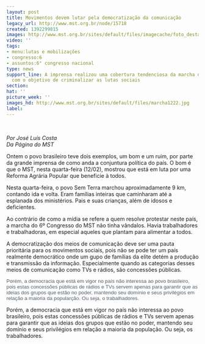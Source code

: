 ```yaml
---
layout: post
title: Movimentos devem lutar pela democratização da comunicação
legacy_url: http://www.mst.org.br/node/15718
created: 1392299815
images: http://www.mst.org.br/sites/default/files/imagecache/foto_destaque/marcha1222.jpg
video: ''
tags:
- menu:lutas e mobilizações
- congresso:6
- assuntos:6° congresso nacional
type: news
support_line: A imprensa realizou uma cobertura tendenciosa da marcha do 6º Congresso
  com o objetivo de criminalizar as lutas sociais
section: 
hat: ''
picture_week: ''
images_hd: http://www.mst.org.br/sites/default/files/marcha1222.jpg
label: 
---
```

<p>&nbsp;</p><p><em>Por José Luís Costa<br>Da Página do MST</em></p><p>Ontem o povo brasileiro teve dois exemplos, um bom e um ruim, por parte da grande imprensa de como anda a conjuntura política do país. O bom é que o MST, nesta quarta-feira (12/02), mostrou que está em luta por uma Reforma Agrária Popular que beneficie à todos.</p><p>Nesta quarta-feira, o povo Sem Terra marchou aproximadamente 9 km,  contando ida e volta. Eram famílias inteiras que caminharam até a  esplanada dos ministérios. Pais e suas crianças, além de idosos e  deficientes.&nbsp; </p><p>Ao contrário de como a mídia se refere a quem resolve protestar neste país, a marcha do 6º Congresso do MST não tinha vândalos. Havia trabalhadores e trabalhadoras, em especial aqueles que plantam para alimentar a todos.</p><p>A democratização dos meios de comunicação deve ser uma pauta prioritária para os movimentos sociais, pois não se pode ter um país realmente democrático onde um gupo de famílias da elite detém a produção e transmissão da informação. Especialmente quando as categorias desses meios de comunicação como TVs e rádios, são concessões públicas.&nbsp; </p><p><font color="#535d66"><font face="Arial, Verdana, Helvetica, sans-serif"><font style="font-size:10pt">Porém, a democracia que está em vigor no país não interessa ao povo brasileiro, pois estas concessões públicas de rádios e TVs servem apenas para garantir que as ideias dos grupos que estão no poder, mantendo seu domínio e seus privilégios em relação a maioria da popularção. Ou seja, o trabalhadores.</font></font></font></p><p>Porém, a democracia que está em vigor no país não interessa ao povo brasileiro, pois estas concessões públicas de rádios e TVs servem apenas para garantir que as ideias dos grupos que estão no poder, mantendo seu domínio e seus privilégios em relação a maioria da população. Ou seja, os trabalhadores.</p><div>&nbsp;</div><p>&nbsp;</p>

